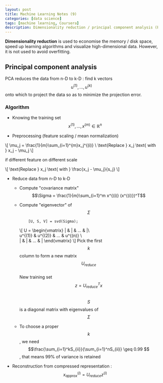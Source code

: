 ```yaml
---
layout: post
title: Machine Learning Notes (9)
categories: [data science]
tags: [machine learning, Coursera]
description: Dimensionality reduction / principal component analysis (PCA)
---
```


**Dimensionality reduction** is used to economise the memory / disk space, speed up learning algorithms and visualize high-dimensional data. However, it is not used to avoid overfitting.


## Principal component analysis

PCA reduces the data from n-D to k-D : find k vectors $$ u^{(1)}, ... , u^{(k)} $$ onto which to project the data so as to minimize the projection error.

### Algorithm

- Knowing the training set $$ x^{(1)}, ... , x^{(m)} \in \mathbb{R}^n $$

- Preprocessing (feature scaling / mean normalization)

\\[
\mu_j = \frac{1}{m}\sum_{i=1}^{m}x_j^{(i)} \\
\text{Replace } x_j \text{ with } x_j - \mu_j
\\]

if different feature on different scale

\\[
\text{Replace } x_j \text{ with } \frac{x_j - \mu_j}{s_j}
\\]

- Reduce data from n-D to k-D
  - Compute "covariance matrix" $$\Sigma = \frac{1}{m}\sum_{i=1}^m x^{(i)} (x^{(i)})^T$$
  - Compute "eigenvector" of $$\Sigma$$
  
  			[U, S, V] = svd(Sigma);
  			
  	\\[
    U = \begin{vmatrix}
    | & | & ... & |\\\
    u^{(1)} & u^{(2)} & ... & u^{(n)} \\\
    | & | & ... & |
    \end{vmatrix}
   \\]
   Pick the first $$ k $$ column to form a new matrix $$U_{reduce}$$  
   New training set $$ z = U_{reduce}^T x $$  
   $$S$$ is a diagonal matrix with eigenvalues of $$ \Sigma $$ 
   
  - To choose a proper $$ k $$, we need	$$\frac{\sum_{i=1}^kS_{ii}}{\sum_{i=1}^nS_{ii}} \geq 0.99 $$, 
  	that means 99% of variance is retained
  	
- Reconstruction from compressed representation : 
$$ x_{approx}^{(i)} = U_{reduce} z^{(i)} $$  
